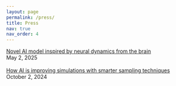 ```yaml
---
layout: page
permalink: /press/
title: Press
nav: true
nav_order: 4
---
```


<a href="https://news.mit.edu/2025/novel-ai-model-inspired-neural-dynamics-from-brain-0502">Novel AI model inspired by neural dynamics from the brain</a> 
<br>
May 2, 2025
<br>
<br>
<a href="https://news.mit.edu/2024/how-ai-improving-simulations-smarter-sampling-techniques-1002">How AI is improving simulations with smarter sampling techniques</a>
<br>
October 2, 2024
